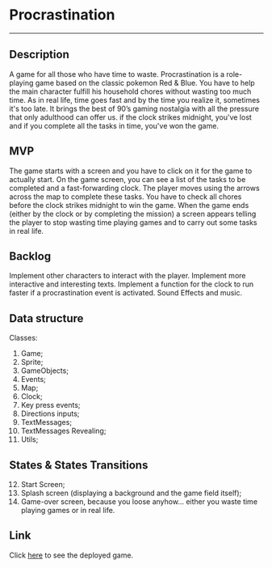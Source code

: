 <h1>Procrastination</h1>
<hr>

<h2>Description</h2>
A game for all those who have time to waste.
Procrastination is a role-playing game based on the classic pokemon Red & Blue. You have to help the main character fulfill his household chores without wasting too much time.
As in real life, time goes fast and by the time you realize it, sometimes it's too late.
It brings the best of 90’s gaming nostalgia with all the pressure that only adulthood can offer us.
if the clock strikes midnight, you've lost and if you complete all the tasks in time, you've won the game.

<h2>MVP</h2>
The game starts with a screen and you have to click on it for the game to actually start. On the <span>game screen</span>, you can see a list of the tasks to be completed and a fast-forwarding clock.
The <span>player</span> moves using the arrows across the map to complete these tasks.
You have to check all chores before the clock strikes midnight to win the game.
When the game ends (either by the clock or by completing the mission) a screen appears telling the player to stop wasting time playing games and to carry out some tasks in real life.

<h2>Backlog</h2>
Implement other characters to interact with the <span>player</span>.
Implement more interactive and interesting texts.
Implement a function for the clock to run faster if a procrastination event is activated.
Sound Effects and music.

<h2>Data structure</h2>
Classes:

1. Game;
2. Sprite;
3. GameObjects;
4. Events;
5. Map;
6. Clock;
7. Key press events;
8. Directions inputs;
9. TextMessages;
10. TextMessages Revealing;
11. Utils;

<h2>States & States Transitions</h2>

12. Start Screen;
13. Splash screen (displaying a background and the game field itself);
14. Game-over screen, because you loose anyhow... either you waste time playing games or in real life.
<h2></h2>

<h2>Link</h2>
  Click <a href="https://newmain--magnificent-lamington-765978.netlify.app/">here</a> to see the deployed game.
